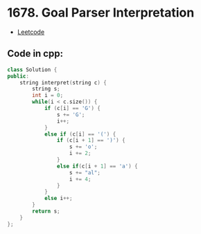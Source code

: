 # 1678. Goal Parser Interpretation
- [Leetcode](https://leetcode.com/problems/goal-parser-interpretation/description/)
## Code in cpp:
```cpp
class Solution {
public:
    string interpret(string c) {
        string s;
        int i = 0;
        while(i < c.size()) {
            if (c[i] == 'G') {
                s += 'G';
                i++;
            }
            else if (c[i] == '(') {
                if (c[i + 1] == ')') {
                    s += 'o';
                    i += 2;
                }
                else if(c[i + 1] == 'a') {
                    s += "al";
                    i += 4;
                }
            }
            else i++;
        }
        return s;
    }
};
```
